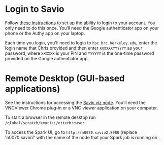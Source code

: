 # Login to Savio

Follow [these instructions](http://research-it.berkeley.edu/services/high-performance-computing/logging-brc-clusters) to set up the ability to login to your account. You only need to do this once. You'll need the Google authenticator app on your phone or the Authy app on your laptop.

Each time you login, you'll need to login to `hpc.brc.berkeley.edu`, enter the login name that Chris provided and then enter `XXXXXXYYYYYY` as your password, where `XXXXXX` is your PIN and `YYYYYY` is the one-time password provided on the Google authentiator app.

# Remote Desktop (GUI-based applications)

See the instructions for accessing the [Savio viz node](https://research-it.berkeley.edu/services/high-performance-computing/using-brc-visualization-node-realvnc). You'll need the VNCViewer Chrome plug-in or a VNC viewer application on your computer.

To start a browser in the remote desktop run `/global/scratch/kmuriki/otterbrowser`.

To access the Spark UI, go to `http://n0070.savio2:8080` (replace 'n0070.savio2' with the name of the node that your Spark job is running on.

